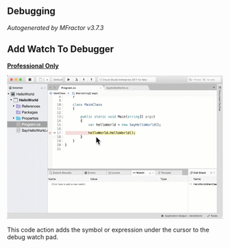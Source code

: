 ## Debugging
*Autogenerated by MFractor v3.7.3*
## Add Watch To Debugger

**[Professional Only](https://www.mfractor.com/buy?utm_source=docs&utm_medium=professional_only)**


![Use MFractor's Add Debug Watch shortcut to add a variable into the watch pad.](/img/debugging/add-debug-watch.gif)

This code action adds the symbol or expression under the cursor to the debug watch pad.


